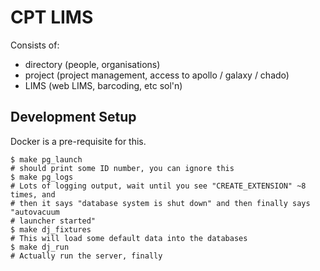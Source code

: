 # CPT LIMS

Consists of:

- directory (people, organisations)
- project (project management, access to apollo / galaxy / chado)
- LIMS (web LIMS, barcoding, etc sol'n)

## Development Setup

Docker is a pre-requisite for this.

```
$ make pg_launch
# should print some ID number, you can ignore this
$ make pg_logs
# Lots of logging output, wait until you see "CREATE_EXTENSION" ~8 times, and
# then it says "database system is shut down" and then finally says "autovacuum
# launcher started"
$ make dj_fixtures
# This will load some default data into the databases
$ make dj_run
# Actually run the server, finally
```
